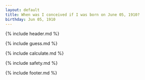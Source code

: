 ```yaml
---
layout: default
title: When was I conceived if I was born on June 05, 1910?
birthday: Jun 05, 1910
---
```


{% include header.md %}

{% include guess.md %}

{% include calculate.md %}

{% include safety.md %}

{% include footer.md %}



